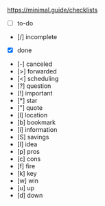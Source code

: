 https://minimal.guide/checklists
- [ ]	to-do
- [/]	incomplete
- [x]	done
- [-]	canceled
- [>]	forwarded
- [<]	scheduling
- [?]	question
- [!]	important
- [*]	star
- ["]	quote
- [l]	location
- [b]	bookmark
- [i]	information
- [S]	savings
- [I]	idea
- [p]	pros
- [c]	cons
- [f]	fire
- [k]	key
- [w]	win
- [u]	up
- [d] down